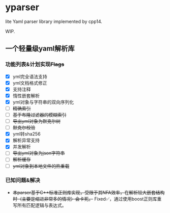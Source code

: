 # yparser

lite Yaml parser library implemented by cpp14.

WIP.

## 一个轻量级yaml解析库

### 功能列表&计划实现~~Flags~~

- [x] yml完全语法支持
- [x] yml文档格式修正
- [x] 支持注释
- [x] 惰性嵌套解析
- [x] yml对象与字符串的双向序列化
- [ ] ~~精确索引~~
- [ ] ~~基于布隆过滤器的模糊索引~~
- [ ] ~~导出yml对象为默克尔树~~
- [ ] ~~默克尔校验~~
- [x] yml转sha256
- [x] 解析异常支持
- [x] 并发解析
- [ ] ~~导出yml对象为json字符串~~
- [ ] ~~解析缓存~~
- [ ] ~~yml对象到本地文件的热重载~~

### 已知问题&解决

- ~~本parser基于C++标准正则库实现，受限于其NFA效率，在解析较大嵌套结构时（主要是缩进非常多的情况）会卡死。~~ Fixed✅，通过使用boost正则库重写所有匹配逻辑与表达式。

